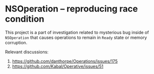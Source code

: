 # NSOperation – reproducing race condition

This project is a part of investigation related to mysterious bug inside of `NSOperation` that causes operations to remain in `Ready` state or memory corruption.

Relevant discussions:

1. https://github.com/danthorpe/Operations/issues/175
2. https://github.com/Kabal/Operative/issues/51
